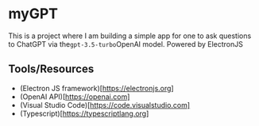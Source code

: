 # myGPT

This is a project where I am building a simple app for one to ask questions to ChatGPT via the`gpt-3.5-turbo`OpenAI model. Powered by ElectronJS

## Tools/Resources

 - (Electron JS framework)[https://electronjs.org]
 - (OpenAI API)[https://openai.com]
 - (Visual Studio Code)[https://code.visualstudio.com]
 - (Typescript)[https://typescriptlang.org]